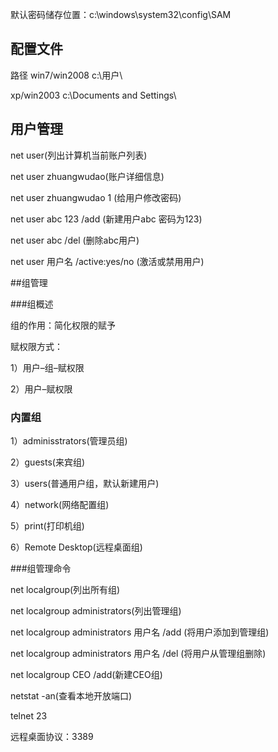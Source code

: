 默认密码储存位置：c:\windows\system32\config\SAM

 ## 配置文件

路径 win7/win2008 c:\用户\

xp/win2003 c:\Documents and Settings\

## 用户管理

net user(列出计算机当前账户列表)

net user zhuangwudao(账户详细信息)

net user zhuangwudao 1 (给用户修改密码)

net user abc 123 /add (新建用户abc 密码为123)

net user abc /del (删除abc用户)

net user 用户名 /active:yes/no (激活或禁用用户)

##组管理

###组概述

组的作用：简化权限的赋予

赋权限方式：

1）用户–组–赋权限

2）用户–赋权限

### 内置组

1）adminisstrators(管理员组)

2）guests(来宾组)

3）users(普通用户组，默认新建用户)

4）network(网络配置组)

5）print(打印机组)

6）Remote Desktop(远程桌面组)

###组管理命令

net localgroup(列出所有组)

net localgroup administrators(列出管理组)

net localgroup administrators 用户名 /add (将用户添加到管理组)

net localgroup administrators 用户名 /del (将用户从管理组删除)

net localgroup CEO /add(新建CEO组)

netstat -an(查看本地开放端口)

telnet 23

远程桌面协议：3389

